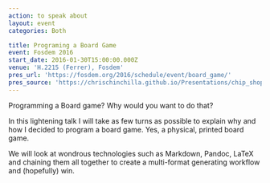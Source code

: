 ```yaml
---
action: to speak about
layout: event
categories: Both

title: Programing a Board Game
event: Fosdem 2016
start_date: 2016-01-30T15:00:00.000Z
venue: 'H.2215 (Ferrer), Fosdem'
pres_url: 'https://fosdem.org/2016/schedule/event/board_game/'
pres_source: 'https://chrischinchilla.github.io/Presentations/chip_shop/fosdem.html'
---
```


Programming a Board game? Why would you want to do that?

In this lightening talk I will take as few turns as possible to explain why and how I decided to program a board game. Yes, a physical, printed board game.

We will look at wondrous technologies such as Markdown, Pandoc, LaTeX and chaining them all together to create a multi-format generating workflow and (hopefully) win.
